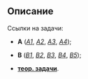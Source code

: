## Описание
Ссылки на задачи:


* **A**
([*A1*](https://github.com/k1242/notes_5sem/blob/main/comp_math/A1/HW_A1_Khoruzhii.ipynb),
[*A2*](https://github.com/k1242/notes_5sem/blob/main/comp_math/A2/HW_A2_Khoruzhii.ipynb),
[*A3*](https://github.com/k1242/notes_5sem/blob/main/comp_math/A3/A3.ipynb),
[*A4*](https://github.com/k1242/notes_5sem/blob/main/comp_math/A4/A4.ipynb));

* **B**
([*B1*](https://github.com/k1242/notes_5sem/blob/main/comp_math/B1/B1_hw.ipynb),
[*B2*](https://github.com/k1242/notes_5sem/blob/main/comp_math/B2/B2_hw.ipynb),
[*B3*](https://github.com/k1242/notes_5sem/blob/main/comp_math/B3/B3_hw.ipynb),
[*B4*](https://github.com/k1242/notes_5sem/blob/main/comp_math/B4/B4_hw.ipynb),
[*B5*](https://github.com/k1242/notes_5sem/blob/main/comp_math/B5/B5_hw.ipynb));

* [**теор. задачи**](https://github.com/k1242/notes_5sem/blob/main/comp_math/theory_hw/comp_math_hw.pdf).
